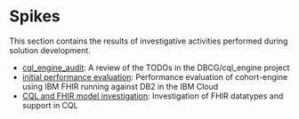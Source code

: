 
# Spikes

This section contains the results of investigative activities performed during solution development.

- [cql_engine_audit](dev-guide/spikes/cql_engine_audit.md): A review of the TODOs in the DBCG/cql_engine project
- [initial performance evaluation](dev-guide/spikes/cql_engine_audit.md): Performance evaluation of cohort-engine using IBM FHIR running against DB2 in the IBM Cloud
- [CQL and FHIR model investigation](dev-guide/spikes/cql-fhir-parameter-investigation.md): Investigation of FHIR datatypes and support in CQL